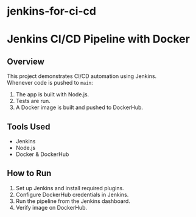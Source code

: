 # jenkins-for-ci-cd

# Jenkins CI/CD Pipeline with Docker

## Overview
This project demonstrates CI/CD automation using Jenkins.  
Whenever code is pushed to `main`:
1. The app is built with Node.js.
2. Tests are run.
3. A Docker image is built and pushed to DockerHub.

## Tools Used
- Jenkins
- Node.js
- Docker & DockerHub

## How to Run
1. Set up Jenkins and install required plugins.
2. Configure DockerHub credentials in Jenkins.
3. Run the pipeline from the Jenkins dashboard.
4. Verify image on DockerHub.

